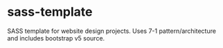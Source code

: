 # sass-template
SASS template for website design projects. Uses 7-1 pattern/architecture and includes bootstrap v5 source.

